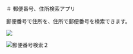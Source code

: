 ＃ 郵便番号、住所検索アプリ

郵便番号で住所を、住所で郵便番号を検索できます。


<img src="![郵便番号検索１](https://github.com/LET-137/PostalCodeSearch/assets/152361449/a451263e-5528-42b0-8c22-a6bd724c3ba3)"> 

![郵便番号検索２](https://github.com/LET-137/PostalCodeSearch/assets/152361449/c55db2b0-a17e-4620-98a5-4303605e5c5c)

